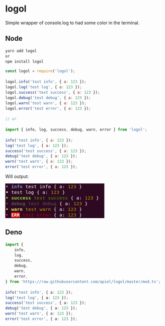 # logol

Simple wrapper of console.log to had some color in the terminal.

## Node

```sh
yarn add logol
or
npm install logol
```

```js
const logol = require('logol');

logol.info('test info', { a: 123 });
logol.log('test log', { a: 123 });
logol.success('test success', { a: 123 });
logol.debug('test debug', { a: 123 });
logol.warn('test warn', { a: 123 });
logol.error('test error', { a: 123 });

// or

import { info, log, success, debug, warn, error } from 'logol';

info('test info', { a: 123 });
log('test log', { a: 123 });
success('test success', { a: 123 });
debug('test debug', { a: 123 });
warn('test warn', { a: 123 });
error('test error', { a: 123 });
```

Will output:

![screenshot](https://github.com/apiel/logol/blob/master/media/logol.png?raw=true)

## Deno

```ts
import {
    info,
    log,
    success,
    debug,
    warn,
    error,
} from 'https://raw.githubusercontent.com/apiel/logol/master/mod.ts';

info('test info', { a: 123 });
log('test log', { a: 123 });
success('test success', { a: 123 });
debug('test debug', { a: 123 });
warn('test warn', { a: 123 });
error('test error', { a: 123 });
```
